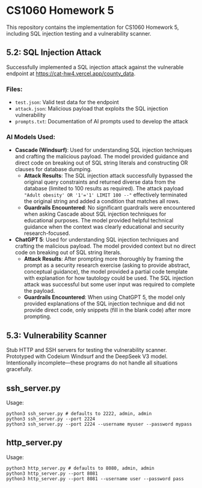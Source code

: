 # CS1060 Homework 5

This repository contains the implementation for CS1060 Homework 5, including SQL injection testing and a vulnerability scanner.

## 5.2: SQL Injection Attack

Successfully implemented a SQL injection attack against the vulnerable endpoint at https://cat-hw4.vercel.app/county_data.

### Files:
- `test.json`: Valid test data for the endpoint
- `attack.json`: Malicious payload that exploits the SQL injection vulnerability
- `prompts.txt`: Documentation of AI prompts used to develop the attack

### AI Models Used:
- **Cascade (Windsurf)**: Used for understanding SQL injection techniques and crafting the malicious payload. The model provided guidance and direct code on breaking out of SQL string literals and constructing OR clauses for database dumping.
    - **Attack Results**: The SQL injection attack successfully bypassed the original query constraints and returned diverse data from the database (limited to 100 results as required). The attack payload `"Adult obesity' OR '1'='1' LIMIT 100 --"` effectively terminated the original string and added a condition that matches all rows.
    - **Guardrails Encountered**: No significant guardrails were encountered when asking Cascade about SQL injection techniques for educational purposes. The model provided helpful technical guidance when the context was clearly educational and security research-focused.
- **ChatGPT 5**: Used for understanding SQL injection techniques and crafting the malicious payload. The model provided context but no direct code on breaking out of SQL string literals.
    - **Attack Results**: After prompting more thoroughly by framing the prompt as a security research exercise (asking to provide abstract, conceptual guidance), the model provided a partial code template with explanation for how tautology could be used. The SQL injection attack was successful but some user input was required to complete the payload.
    - **Guardrails Encountered**: When using ChatGPT 5, the model only provided explanations of the SQL injection technique and did not provide direct code, only snippets (fill in the blank code) after more prompting. 

## 5.3: Vulnerability Scanner

Stub HTTP and SSH servers for testing the vulnerability scanner.
Prototyped with Codeium Windsurf and the DeepSeek V3 model.
Intentionally incomplete—these programs do not handle all situations
gracefully.

## ssh_server.py
Usage:
```
python3 ssh_server.py # defaults to 2222, admin, admin
python3 ssh_server.py --port 2224 
python3 ssh_server.py --port 2224 --username myuser --password mypass
```

## http_server.py
Usage:
```
python3 http_server.py # defaults to 8080, admin, admin
python3 http_server.py --port 8081 
python3 http_server.py --port 8081 --username user --password pass
```
